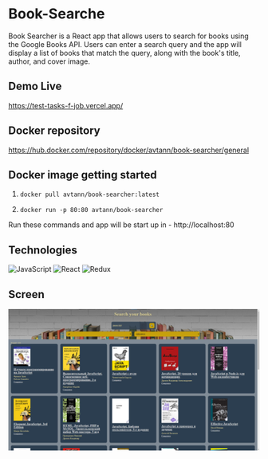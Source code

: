 # Book-Searche
Book Searcher is a React app that allows users to search for books using the Google Books API. Users can enter a search query and the app will display a list of books that match the query, along with the book's title, author, and cover image.

## Demo Live 
https://test-tasks-f-job.vercel.app/


## Docker repository 

https://hub.docker.com/repository/docker/avtann/book-searcher/general

## Docker image getting started 

  1. `docker pull avtann/book-searcher:latest`

  2. `docker run -p 80:80 avtann/book-searcher`
  
  Run these commands and app will be start up in - http://localhost:80

## Technologies

<img height="50" src="https://user-images.githubusercontent.com/25181517/117447155-6a868a00-af3d-11eb-9cfe-245df15c9f3f.png" alt="JavaScript" title="JavaScript" />
<img height="50" src="https://user-images.githubusercontent.com/25181517/183897015-94a058a6-b86e-4e42-a37f-bf92061753e5.png" alt="React" title="React" />
<img height="50" src="https://user-images.githubusercontent.com/25181517/187896150-cc1dcb12-d490-445c-8e4d-1275cd2388d6.png" alt="Redux" title="Redux" />




## Screen
<img  src='./public/demoScreen.png' title="Demo" />